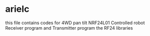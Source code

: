# arielc
this file contains codes for 4WD pan tilt NRF24L01 Controlled robot
Receiver program and Transmitter program
the RF24 libraries
